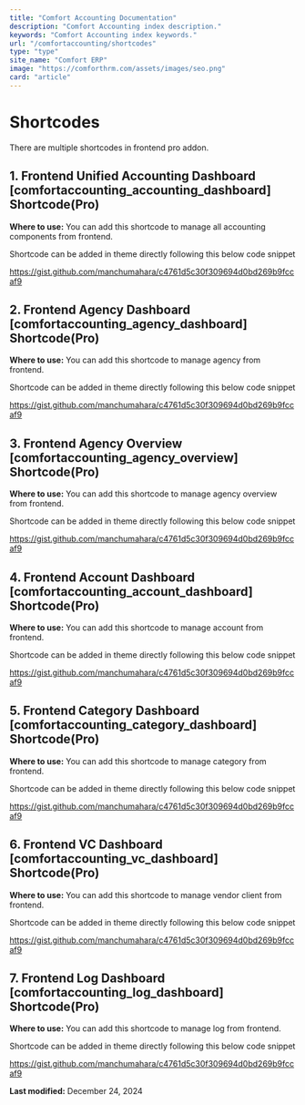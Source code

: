 ```yaml
---
title: "Comfort Accounting Documentation"
description: "Comfort Accounting index description."
keywords: "Comfort Accounting index keywords."
url: "/comfortaccounting/shortcodes"
type: "type"
site_name: "Comfort ERP"
image: "https://comforthrm.com/assets/images/seo.png"
card: "article"
---
```

# Shortcodes

There are multiple shortcodes in frontend pro addon.

## 1. Frontend Unified Accounting Dashboard \[comfortaccounting_accounting_dashboard\] Shortcode(Pro) ##

**Where to use:** You can add this shortcode to manage all accounting components from frontend.

Shortcode can be added in theme directly following this below code snippet

https://gist.github.com/manchumahara/c4761d5c30f309694d0bd269b9fccaf9

## 2. Frontend Agency Dashboard \[comfortaccounting_agency_dashboard\] Shortcode(Pro) ##

**Where to use:** You can add this shortcode to manage agency from frontend.

Shortcode can be added in theme directly following this below code snippet

https://gist.github.com/manchumahara/c4761d5c30f309694d0bd269b9fccaf9

## 3. Frontend Agency Overview \[comfortaccounting_agency_overview\] Shortcode(Pro) ##

**Where to use:** You can add this shortcode to manage agency overview from frontend.

Shortcode can be added in theme directly following this below code snippet

https://gist.github.com/manchumahara/c4761d5c30f309694d0bd269b9fccaf9

## 4. Frontend Account Dashboard \[comfortaccounting_account_dashboard\] Shortcode(Pro) ##

**Where to use:** You can add this shortcode to manage account from frontend.

Shortcode can be added in theme directly following this below code snippet

https://gist.github.com/manchumahara/c4761d5c30f309694d0bd269b9fccaf9

## 5. Frontend Category Dashboard \[comfortaccounting_category_dashboard\] Shortcode(Pro) ##

**Where to use:** You can add this shortcode to manage category from frontend.

Shortcode can be added in theme directly following this below code snippet

https://gist.github.com/manchumahara/c4761d5c30f309694d0bd269b9fccaf9

## 6. Frontend VC Dashboard \[comfortaccounting_vc_dashboard\] Shortcode(Pro) ##

**Where to use:** You can add this shortcode to manage vendor client from frontend.

Shortcode can be added in theme directly following this below code snippet

https://gist.github.com/manchumahara/c4761d5c30f309694d0bd269b9fccaf9

## 7. Frontend Log Dashboard \[comfortaccounting_log_dashboard\] Shortcode(Pro) ##

**Where to use:** You can add this shortcode to manage log from frontend.

Shortcode can be added in theme directly following this below code snippet

https://gist.github.com/manchumahara/c4761d5c30f309694d0bd269b9fccaf9

**Last modified:** December 24, 2024